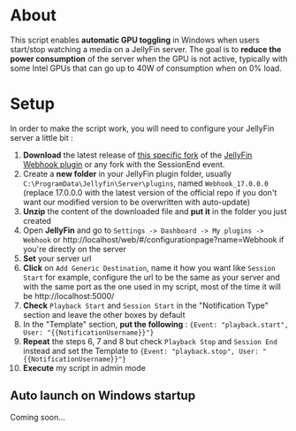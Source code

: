 # About

This script enables **automatic GPU toggling** in Windows when users start/stop watching a media on a JellyFin server.
The goal is to **reduce the power consumption** of the server when the GPU is not active, typically with some Intel GPUs that can go up to 40W of consumption when on 0% load.

# Setup

In order to make the script work, you will need to configure your JellyFin server a little bit :
1. **Download** the latest release of [this specific fork](https://github.com/prochy-exe/jellyfin-plugin-webhook) of the [JellyFin Webhook plugin](https://github.com/jellyfin/jellyfin-plugin-webhook) or any fork with the SessionEnd event.
2. Create a **new folder** in your JellyFin plugin folder, usually ```C:\ProgramData\Jellyfin\Server\plugins```, named ```Webhook_17.0.0.0``` (replace 17.0.0.0 with the latest version of the official repo if you don't want our modified version to be overwritten with auto-update)
3. **Unzip** the content of the downloaded file and **put it** in the folder you just created
4. Open **JellyFin** and go to ```Settings -> Dashboard -> My plugins -> Webhook``` or http://localhost/web/#/configurationpage?name=Webhook if you're directly on the server
5. **Set** your server url
6. **Click** on ```Add Generic Destination```, name it how you want like ```Session Start``` for example, configure the url to be the same as your server and with the same port as the one used in my script, most of the time it will be http://localhost:5000/
7. **Check** ```Playback Start``` and ```Session Start``` in the "Notification Type" section and leave the other boxes by default
8. In the "Template" section, **put the following** : ```{Event: "playback.start", User: "{{NotificationUsername}}"}```
9. **Repeat** the steps 6, 7 and 8 but check ```Playback Stop``` and ```Session End``` instead and set the Template to ```{Event: "playback.stop", User: "{{NotificationUsername}}"}```
10. **Execute** my script in admin mode

## Auto launch on Windows startup

Coming soon...